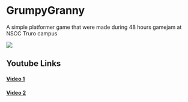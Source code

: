 # GrumpyGranny
A simple platformer game that were made during 48 hours gamejam at NSCC Truro campus

<img src="https://www.dropbox.com/s/zxjt3vl39wwqapf/gamejamSplash.png?dl=1">

<h2>Youtube Links</h2>
<h4><a href="https://youtu.be/tupRq0_FLQk" >Video 1</a></h4>
<h4><a href="https://youtu.be/er98VFuuEhU" >Video 2</a></h4>


